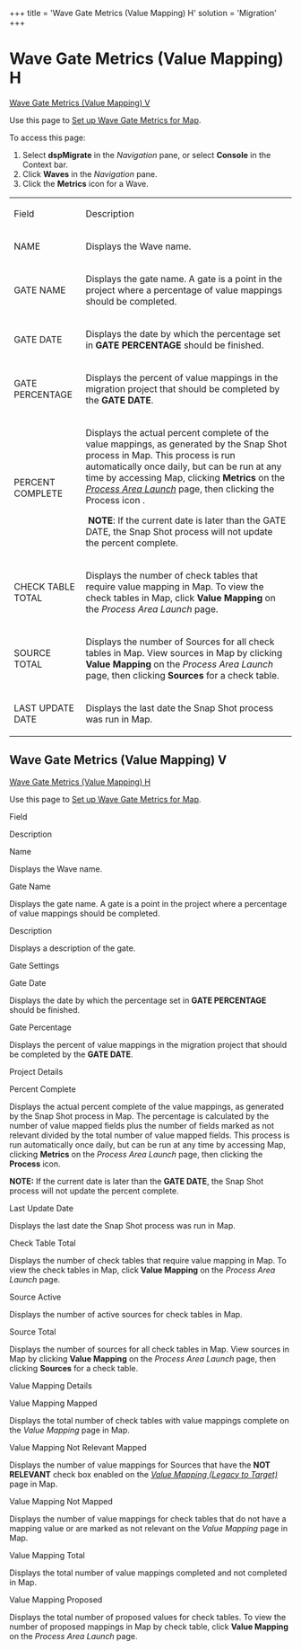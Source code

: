 +++
title = 'Wave Gate Metrics (Value Mapping) H'
solution = 'Migration'
+++

# Wave Gate Metrics (Value Mapping) H

[Wave Gate Metrics (Value Mapping) V](#Wave_Gate_Metrics_Value1)

<div class="use">

Use this page to [Set up Wave Gate Metrics for
Map](../Use_Cases/Evaluate_Mapping_with_Wave_Gate_Metrics.htm).

</div>

To access this page:

1.  Select <span style="font-weight: bold;">dspMigrate</span> in the
    <span style="font-style: italic;">Navigation</span> pane, or select
    <span style="font-weight: bold;">Console</span> in the Context bar.
2.  Click <span style="font-weight: bold;">Waves</span> in the
    <span style="font-style: italic;">Navigation</span> pane.
3.  Click the <span style="font-weight: bold;">Metrics</span> icon for a
    Wave.

<table>
<tbody>
<tr class="odd">
<td><p>Field</p></td>
<td><p>Description</p></td>
</tr>
<tr class="even">
<td><p>NAME</p></td>
<td><p>Displays the Wave name.</p></td>
</tr>
<tr class="odd">
<td><p>GATE NAME</p></td>
<td><p>Displays the gate name. A gate is a point in the project where a percentage of value mappings should be completed.</p></td>
</tr>
<tr class="even">
<td><p>GATE DATE</p></td>
<td><p>Displays the date by which the percentage set in <strong>GATE PERCENTAGE</strong> should be finished.</p></td>
</tr>
<tr class="odd">
<td><p>GATE PERCENTAGE</p></td>
<td><p>Displays the percent of value mappings in the migration project that should be completed by the <strong>GATE DATE</strong>.</p></td>
</tr>
<tr class="even">
<td><p>PERCENT COMPLETE</p></td>
<td><p>Displays the actual percent complete of the value mappings, as generated by the Snap Shot process in Map. This process is run automatically once daily, but can be run at any time by accessing Map, clicking <strong>Metrics</strong> on the <em><a href="../../Transform/Page_Desc/Process_Area_Launch.htm">Process Area Launch</a></em> page, then clicking the Process icon .</p>
<p> <strong>NOTE</strong>: If the current date is later than the GATE DATE, the Snap Shot process will not update the percent complete.</p></td>
</tr>
<tr class="odd">
<td><p>CHECK TABLE TOTAL</p></td>
<td><p>Displays the number of check tables that require value mapping in Map. To view the check tables in Map, click <strong>Value Mapping</strong> on the <em>Process Area Launch</em> page.</p></td>
</tr>
<tr class="even">
<td><p>SOURCE TOTAL</p></td>
<td><p>Displays the number of Sources for all check tables in Map. View sources in Map by clicking <strong>Value Mapping</strong> on the <em>Process Area Launch</em> page, then clicking <strong>Sources</strong> for a check table.</p></td>
</tr>
<tr class="odd">
<td><p>LAST UPDATE DATE</p></td>
<td><p>Displays the last date the Snap Shot process was run in Map.</p></td>
</tr>
</tbody>
</table>

## <span id="Wave_Gate_Metrics_Value1"></span>Wave Gate Metrics (Value Mapping) V

[Wave Gate Metrics (Value Mapping)
H](Wave_Gate_Metrics_Value_Mapping_H.htm)

<div class="use">

Use this page to [Set up Wave Gate Metrics for
Map](../Use_Cases/Evaluate_Mapping_with_Wave_Gate_Metrics.htm).

</div>

Field

Description

Name

Displays the Wave name.

Gate Name

Displays the gate name. A gate is a point in the project where a
percentage of value mappings should be completed.

Description

Displays a description of the gate.

Gate Settings

Gate Date

Displays the date by which the percentage set in **GATE PERCENTAGE**
should be finished.

Gate Percentage

Displays the percent of value mappings in the migration project that
should be completed by the **GATE DATE**.

Project Details

Percent Complete

Displays the actual percent complete of the value mappings, as generated
by the Snap Shot process in Map. The percentage is calculated by the
number of value mapped fields plus the number of fields marked as not
relevant divided by the total number of value mapped fields. This
process is run automatically once daily, but can be run at any time by
accessing Map, clicking **Metrics** on the *Process Area Launch* page,
then clicking the **Process** icon.

**NOTE:** If the current date is later than the **GATE DATE**, the Snap
Shot process will not update the percent complete.

Last Update Date

Displays the last date the Snap Shot process was run in Map.

Check Table Total

Displays the number of check tables that require value mapping in Map.
To view the check tables in Map, click **Value Mapping** on the *Process
Area Launch* page.

Source Active

Displays the number of active sources for check tables in Map.

Source Total

Displays the number of sources for all check tables in Map. View sources
in Map by clicking **Value Mapping** on the *Process Area Launch* page,
then clicking **Sources** for a check table.

Value Mapping Details

Value Mapping Mapped

Displays the total number of check tables with value mappings complete
on the *Value Mapping* page in Map.

Value Mapping Not Relevant Mapped

Displays the number of value mappings for Sources that have the **NOT
RELEVANT** check box enabled on the *[Value Mapping (Legacy to
Target)](../../Map/Page_Desc/Value_Mapping_Legacy_to_Target_H.htm)* page
in Map.

Value Mapping Not Mapped

Displays the number of value mappings for check tables that do not have
a mapping value or are marked as not relevant on the *Value Mapping*
page in Map.

Value Mapping Total

Displays the total number of value mappings completed and not completed
in Map.

Value Mapping Proposed

Displays the total number of proposed values for check tables. To view
the number of proposed mappings in Map by check table, click **Value
Mapping** on the *Process Area Launch* page.
